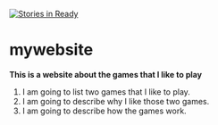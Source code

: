 [![Stories in Ready](https://badge.waffle.io/goosebumps7/mywebsite.png?label=ready&title=Ready)](https://waffle.io/goosebumps7/mywebsite)
# mywebsite

**This is a website about the games that I like to play**

1. I am going to list two games that I like to play.
2. I am going to describe why I like those two games.
3. I am going to describe how the games work.
